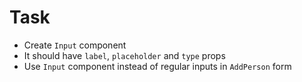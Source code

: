 # Task

- Create `Input` component
- It should have `label`, `placeholder` and `type` props
- Use `Input` component instead of regular inputs in `AddPerson` form
